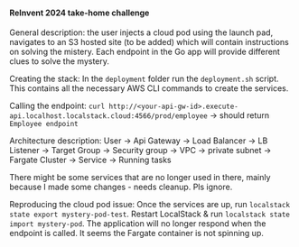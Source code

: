 #### ReInvent 2024 take-home challenge

General description: the user injects a cloud pod using the launch pad, navigates to an S3 hosted site (to be added) which will contain instructions on solving the mistery. Each endpoint in the Go app will provide different clues to solve the mystery.

Creating the stack: In the `deployment` folder run the `deployment.sh` script. This contains all the necessary AWS CLI commands to create the services.

Calling the endpoint: `curl http://<your-api-gw-id>.execute-api.localhost.localstack.cloud:4566/prod/employee` -> should return `Employee endpoint`

Architecture description: User -> Api Gateway -> Load Balancer -> LB Listener -> Target Group -> Security group -> VPC -> private subnet -> Fargate Cluster -> Service -> Running tasks

There might be some services that are no longer used in there, mainly because I made some changes - needs cleanup. Pls ignore.

Reproducing the cloud pod issue: Once the services are up, run `localstack state export mystery-pod-test`. Restart LocalStack & run `localstack state import mystery-pod`. The application will no longer respond when the endpoint is called. It seems the Fargate container is not spinning up.
